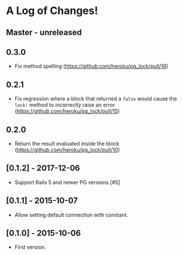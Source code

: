 # A Log of Changes!

## Master - unreleased

## 0.3.0

- Fix method spelling (https://github.com/heroku/pg_lock/pull/16)

## 0.2.1

- Fix regression where a block that returned a `false` would cause the `lock!` method to incorrectly raise an error (https://github.com/heroku/pg_lock/pull/15)

## 0.2.0

- Return the result evaluated inside the block (https://github.com/heroku/pg_lock/pull/10)

## [0.1.2] - 2017-12-06

- Support Rails 5 and newer PG versions [#5]

## [0.1.1] - 2015-10-07

- Allow setting default connection with constant.

## [0.1.0] - 2015-10-06

- First version.
